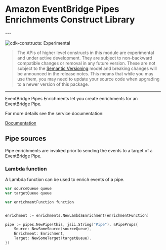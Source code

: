 # Amazon EventBridge Pipes Enrichments Construct Library

<!--BEGIN STABILITY BANNER-->---


![cdk-constructs: Experimental](https://img.shields.io/badge/cdk--constructs-experimental-important.svg?style=for-the-badge)

> The APIs of higher level constructs in this module are experimental and under active development.
> They are subject to non-backward compatible changes or removal in any future version. These are
> not subject to the [Semantic Versioning](https://semver.org/) model and breaking changes will be
> announced in the release notes. This means that while you may use them, you may need to update
> your source code when upgrading to a newer version of this package.

---
<!--END STABILITY BANNER-->

EventBridge Pipes Enrichments let you create enrichments for an EventBridge Pipe.

For more details see the service documentation:

[Documentation](https://docs.aws.amazon.com/eventbridge/latest/userguide/pipes-enrichment.html)

## Pipe sources

Pipe enrichments are invoked prior to sending the events to a target of a EventBridge Pipe.

### Lambda function

A Lambda function can be used to enrich events of a pipe.

```go
var sourceQueue queue
var targetQueue queue

var enrichmentFunction function


enrichment := enrichments.NewLambdaEnrichment(enrichmentFunction)

pipe := pipes.NewPipe(this, jsii.String("Pipe"), &PipeProps{
	Source: NewSomeSource(sourceQueue),
	Enrichment: Enrichment,
	Target: NewSomeTarget(targetQueue),
})
```
